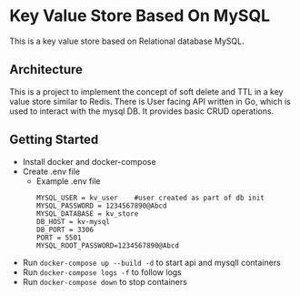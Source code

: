# Key Value Store Based On MySQL

This is a key value store based on Relational database MySQL.

## Architecture

This is a project to implement the concept of soft delete and TTL in a key value store similar to Redis.
There is User facing API written in Go, which is used to interact with the mysql DB. It provides basic CRUD operations.

## Getting Started

- Install docker and docker-compose
- Create .env file
  - Example .env file
    ```env
    MYSQL_USER = kv_user    #user created as part of db init
    MYSQL_PASSWORD = 1234567890@Abcd
    MYSQL_DATABASE = kv_store
    DB_HOST = kv-mysql
    DB_PORT = 3306
    PORT = 5501
    MYSQL_ROOT_PASSWORD=1234567890@Abcd
    ```
- Run `docker-compose up --build -d` to start api and mysqll containers
- Run `docker-compose logs -f` to follow logs
- Run `docker-compose down` to stop containers
